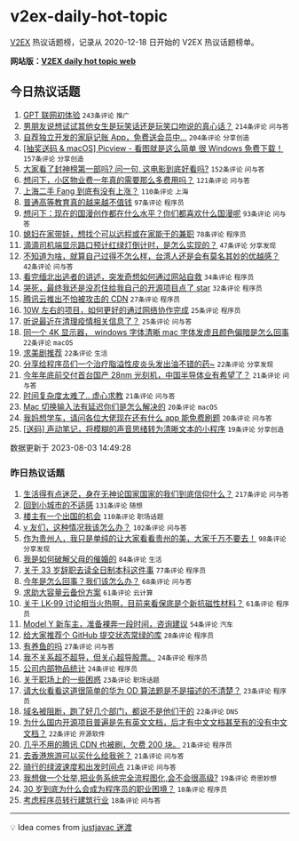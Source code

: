 # v2ex-daily-hot-topic

[V2EX](https://www.v2ex.com/) 热议话题榜，记录从 2020-12-18 日开始的 V2EX 热议话题榜单。

**网站版：[V2EX daily hot topic web](https://boojack.github.io/v2ex-daily-hot-topic-web/)**

## 今日热议话题

<!-- TODAY BEGIN -->

1. [GPT 联网初体验](https://www.v2ex.com/t/962006) `243条评论` `推广`
1. [男朋友说想试试其他女生是玩笑话还是玩笑口吻说的真心话？](https://www.v2ex.com/t/962034) `214条评论` `问与答`
1. [自荐独立开发的家庭记账 App，免费送会员中...](https://www.v2ex.com/t/962025) `204条评论` `分享创造`
1. [[抽奖送码 & macOS] Picview - 看图就是这么简单 很 Windows 免费下载！](https://www.v2ex.com/t/961998) `157条评论` `分享创造`
1. [大家看了封神榜第一部吗? 问一句, 这电影到底好看吗?](https://www.v2ex.com/t/961966) `152条评论` `问与答`
1. [想问下，小区物业费一年真的需要那么多费用吗？](https://www.v2ex.com/t/961995) `121条评论` `问与答`
1. [上海二手 Fang 到底有没有上涨？](https://www.v2ex.com/t/962016) `110条评论` `上海`
1. [普通高等教育真的越来越不值钱](https://www.v2ex.com/t/961987) `97条评论` `程序员`
1. [想问下：现在的国漫创作都在什么水平？你们都喜欢什么国漫呢](https://www.v2ex.com/t/962017) `93条评论` `问与答`
1. [媳妇在家带娃，想找个可以远程或在家能干的兼职](https://www.v2ex.com/t/962002) `78条评论` `程序员`
1. [滴滴司机端显示路口预计红绿灯倒计时，是怎么实现的？](https://www.v2ex.com/t/961989) `47条评论` `分享发现`
1. [不知道为啥，就算自己过得不怎么样，台湾人还是会有莫名其妙的优越感？](https://www.v2ex.com/t/962109) `42条评论` `问与答`
1. [看完缅北出逃者的讲述，突发奇想如何通过网站自救](https://www.v2ex.com/t/962011) `34条评论` `程序员`
1. [哭死，最终我还是没忍住给我自己的开源项目点了 star](https://www.v2ex.com/t/962161) `32条评论` `程序员`
1. [腾讯云推出不怕被攻击的 CDN](https://www.v2ex.com/t/961965) `27条评论` `程序员`
1. [10W 左右的项目，如何更好的通过网络协作完成](https://www.v2ex.com/t/962120) `25条评论` `程序员`
1. [听说最近在清理疫情相关信息了？](https://www.v2ex.com/t/962003) `25条评论` `问与答`
1. [同一个 4K 显示器， windows 字体清晰 mac 字体发虚且颜色偏暗是怎么回事](https://www.v2ex.com/t/962202) `22条评论` `macOS`
1. [求美剧推荐](https://www.v2ex.com/t/962156) `22条评论` `生活`
1. [分享给程序员们一个治疗脂溢性皮炎头发出油不错的药~](https://www.v2ex.com/t/962058) `22条评论` `分享发现`
1. [今年年底前交付首台国产 28nm 光刻机，中国半导体业有希望了？](https://www.v2ex.com/t/962098) `21条评论` `问与答`
1. [时间复杂度太难了.. 虚心求教](https://www.v2ex.com/t/961976) `21条评论` `问与答`
1. [Mac 切换输入法有延迟你们是怎么解决的](https://www.v2ex.com/t/962013) `20条评论` `macOS`
1. [我妈想学车，请问各位大佬现在还有什么 app 能免费刷题](https://www.v2ex.com/t/961974) `20条评论` `问与答`
1. [[送码] 声动笔记，将模糊的声音思绪转为清晰文本的小程序](https://www.v2ex.com/t/962092) `19条评论` `分享创造`

数据更新于 2023-08-03 14:49:28

<!-- TODAY END -->

### 昨日热议话题

<!-- YESTERDAY BEGIN -->

1. [生活得有点迷茫，身在无神论国家国家的我们到底信仰什么？](https://www.v2ex.com/t/961793) `217条评论` `问与答`
1. [回到小城市的不适感](https://www.v2ex.com/t/961695) `131条评论` `随想`
1. [楼主有一个出国的机会](https://www.v2ex.com/t/961881) `110条评论` `职场话题`
1. [v 友们，这种情况我该怎么办？](https://www.v2ex.com/t/961773) `102条评论` `问与答`
1. [作为贵州人，我只是单纯的让大家看看贵州的美，大家千万不要去！](https://www.v2ex.com/t/961771) `98条评论` `分享发现`
1. [我是如何破解父母的催婚的](https://www.v2ex.com/t/961746) `84条评论` `生活`
1. [关于 33 岁辞职去读全日制本科这件事](https://www.v2ex.com/t/961810) `77条评论` `程序员`
1. [今年是怎么回事？我们该怎么办？](https://www.v2ex.com/t/961693) `68条评论` `问与答`
1. [求助大容量云备份方案](https://www.v2ex.com/t/961688) `61条评论` `云计算`
1. [关于 LK-99 讨论相当火热啊，目前来看保底是个新抗磁性材料？](https://www.v2ex.com/t/961719) `61条评论` `程序员`
1. [Model Y 新车主，准备裸奔一段时间，咨询建议](https://www.v2ex.com/t/961725) `54条评论` `汽车`
1. [给大家推荐个 GitHub 提交状态常绿的库](https://www.v2ex.com/t/961701) `28条评论` `程序员`
1. [有养鱼的吗](https://www.v2ex.com/t/961715) `27条评论` `问与答`
1. [我不关系超不超导，但关心超导股票。](https://www.v2ex.com/t/961889) `24条评论` `程序员`
1. [公司内部物品统计](https://www.v2ex.com/t/961789) `24条评论` `程序员`
1. [关于职场上的一些困惑](https://www.v2ex.com/t/961808) `23条评论` `职场话题`
1. [请大伙看看这道很简单的华为 OD 算法题是不是描述的不清楚？](https://www.v2ex.com/t/961687) `23条评论` `程序员`
1. [域名被阻断，跑了好几个部门，都说不是他们干的](https://www.v2ex.com/t/961797) `22条评论` `DNS`
1. [为什么国内开源项目普遍是先有英文文档，后才有中文文档甚至有的没有中文文档？](https://www.v2ex.com/t/961754) `22条评论` `开源软件`
1. [几乎不用的腾讯 CDN 也被刷，欠费 200 块。](https://www.v2ex.com/t/961934) `21条评论` `程序员`
1. [去香港旅游可以买什么给我爸？](https://www.v2ex.com/t/961691) `21条评论` `问与答`
1. [骑行的绿波速度和出发时间点](https://www.v2ex.com/t/961680) `21条评论` `问与答`
1. [我想做一个壮举,把业务系统完全流程图化,会不会很高级?](https://www.v2ex.com/t/961753) `19条评论` `奇思妙想`
1. [30 岁到底为什么会成为程序员的职业困境？](https://www.v2ex.com/t/961747) `18条评论` `程序员`
1. [考虑程序员转行建筑行业](https://www.v2ex.com/t/961744) `18条评论` `问与答`

<!-- YESTERDAY END -->

---

💡 Idea comes from [justjavac 迷渡](https://github.com/justjavac/)
